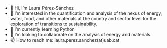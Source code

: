 - 👋 Hi, I’m Laura Pérez-Sánchez
- 👀 I’m interested in the quantification and analysis of the nexus of energy, water, food, and other materials at the country and sector level for the exploration of transitions to sustainability.
- 🌱 I’m currently learning Python
- 💞️ I’m looking to collaborate on the analysis of energy and materials
- 📫 How to reach me: laura.perez.sanchez(at)uab.cat

<!---
lapersanc/lapersanc is a ✨ special ✨ repository because its `README.md` (this file) appears on your GitHub profile.
You can click the Preview link to take a look at your changes.
--->
